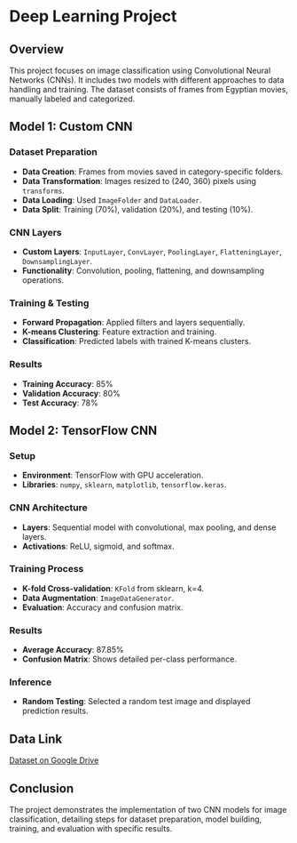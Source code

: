 # Deep Learning Project

## Overview

This project focuses on image classification using Convolutional Neural Networks (CNNs). It includes two models with different approaches to data handling and training. The dataset consists of frames from Egyptian movies, manually labeled and categorized.

## Model 1: Custom CNN

### Dataset Preparation
- **Data Creation**: Frames from movies saved in category-specific folders.
- **Data Transformation**: Images resized to (240, 360) pixels using `transforms`.
- **Data Loading**: Used `ImageFolder` and `DataLoader`.
- **Data Split**: Training (70%), validation (20%), and testing (10%).

### CNN Layers
- **Custom Layers**: `InputLayer`, `ConvLayer`, `PoolingLayer`, `FlatteningLayer`, `DownsamplingLayer`.
- **Functionality**: Convolution, pooling, flattening, and downsampling operations.

### Training & Testing
- **Forward Propagation**: Applied filters and layers sequentially.
- **K-means Clustering**: Feature extraction and training.
- **Classification**: Predicted labels with trained K-means clusters.

### Results
- **Training Accuracy**: 85%
- **Validation Accuracy**: 80%
- **Test Accuracy**: 78%

## Model 2: TensorFlow CNN

### Setup
- **Environment**: TensorFlow with GPU acceleration.
- **Libraries**: `numpy`, `sklearn`, `matplotlib`, `tensorflow.keras`.

### CNN Architecture
- **Layers**: Sequential model with convolutional, max pooling, and dense layers.
- **Activations**: ReLU, sigmoid, and softmax.

### Training Process
- **K-fold Cross-validation**: `KFold` from sklearn, k=4.
- **Data Augmentation**: `ImageDataGenerator`.
- **Evaluation**: Accuracy and confusion matrix.

### Results
- **Average Accuracy**: 87.85%
- **Confusion Matrix**: Shows detailed per-class performance.

### Inference
- **Random Testing**: Selected a random test image and displayed prediction results.

## Data Link
[Dataset on Google Drive](https://drive.google.com/drive/folders/1OMhSRm7ZCwbZuEc5KoPSdgTVvP0HcioJ?usp=drive_link)

## Conclusion
The project demonstrates the implementation of two CNN models for image classification, detailing steps for dataset preparation, model building, training, and evaluation with specific results.
